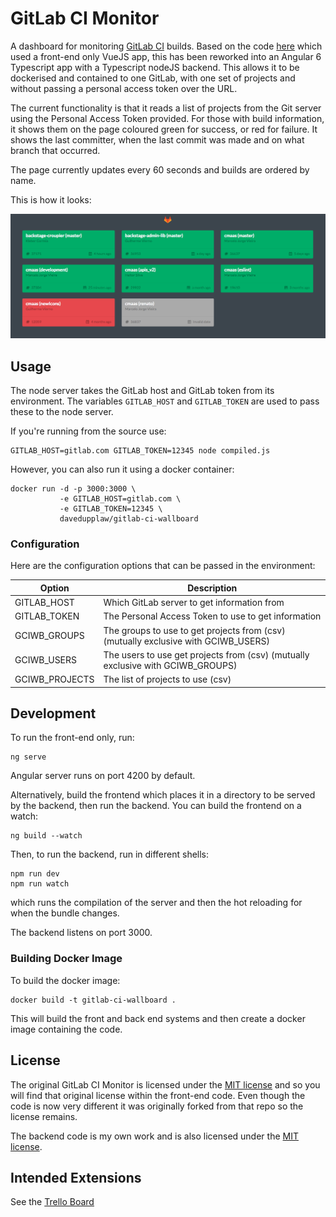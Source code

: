 # GitLab CI Monitor

A dashboard for monitoring [GitLab CI][gitlab-ci] builds.
Based on the code [here][original-github] which used a front-end only
VueJS app, this has been reworked into an Angular 6 Typescript app with
a Typescript nodeJS backend. This allows it to be dockerised and contained
to one GitLab, with one set of projects and without passing a personal
access token over the URL.

The current functionality is that it reads a list of projects from the Git server
using the Personal Access Token provided. For those with build information,
it shows them on the page coloured green for success, or red for failure.  It shows
the last committer, when the last commit was made and on what branch that occurred.

The page currently updates every 60 seconds and builds are ordered by name.

This is how it looks:

![Example][example]

## Usage

The node server takes the GitLab host and GitLab token from its environment.
The variables `GITLAB_HOST` and `GITLAB_TOKEN` are used to pass these to
the node server.

If you're running from the source use:

```
GITLAB_HOST=gitlab.com GITLAB_TOKEN=12345 node compiled.js
```

However, you can also run it using a docker container:

```
docker run -d -p 3000:3000 \
           -e GITLAB_HOST=gitlab.com \
           -e GITLAB_TOKEN=12345 \
           davedupplaw/gitlab-ci-wallboard
```

### Configuration

Here are the configuration options that can be passed in the environment:

| Option        | Description                                  |
| ------------- | -------------------------------------------- |
| GITLAB_HOST   | Which GitLab server to get information from  |
| GITLAB_TOKEN  | The Personal Access Token to use to get information |
| GCIWB_GROUPS  | The groups to use to get projects from (csv) (mutually exclusive with GCIWB_USERS) |
| GCIWB_USERS   | The users to use get projects from (csv) (mutually exclusive with GCIWB_GROUPS) |
| GCIWB_PROJECTS | The list of projects to use (csv) |

## Development

To run the front-end only, run:
```
ng serve
```
Angular server runs on port 4200 by default.

Alternatively, build the frontend which places it in a directory to be
served by the backend, then run the backend.  You can build the frontend
on a watch:
```
ng build --watch
```

Then, to run the backend, run in different shells:
```
npm run dev
npm run watch
```
which runs the compilation of the server and then the hot reloading for
when the bundle changes.  

The backend listens on port 3000.

### Building Docker Image

To build the docker image:

```
docker build -t gitlab-ci-wallboard .
```

This will build the front and back end systems and then create a
docker image containing the code.

## License

The original GitLab CI Monitor is licensed under the 
[MIT license](frontend/LICENSE) and so you will find that 
original license within the front-end code. Even though the code is 
now very different it was originally forked from that repo so the
license remains.

The backend code is my own work and is also licensed under the
[MIT license](backend/LICENCE).

## Intended Extensions

See the [Trello Board][trello]

[gitlab-ci]: https://about.gitlab.com/gitlab-ci/
[original-github]: https://github.com/TheoTsatsos/gitlab-ci-wallboard
[trello]: https://trello.com/b/v667U5fY/gitlab-ci-wallboard
[example]: gitlab-ci-monitor-example.png
